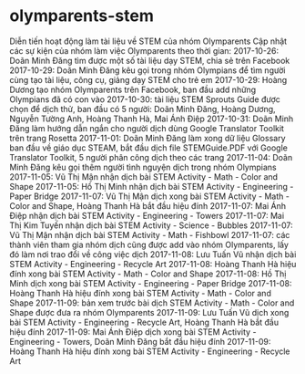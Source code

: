 # olymparents-stem
Diễn tiến hoạt động làm tài liệu về STEM của nhóm Olymparents
Cập nhật các sự kiện của nhóm làm việc Olymparents theo thời gian:
2017-10-26: Doãn Minh Đăng tìm được một số tài liệu dạy STEM, chia sẻ trên Facebook
2017-10-29: Doãn Minh Đăng kêu gọi trong nhóm Olympians để tìm người cùng tạo tài liệu, công cụ, giảng dạy STEM cho trẻ em
2017-10-29: Hoàng Dương tạo nhóm Olymparents trên Facebook, ban đầu add những Olympians đã có con vào
2017-10-30: tài liệu STEM Sprouts Guide được chọn để dịch thử, ban đầu có 5 người: Doãn Minh Đăng, Hoàng Dương, Nguyễn Tường Anh, Hoàng Thanh Hà, Mai Ánh Điệp
2017-10-31: Doãn Minh Đăng làm hướng dẫn ngắn cho người dịch dùng Google Translator Toolkit trên trang Rosetta
2017-11-01: Doãn Minh Đăng làm xong dữ liệu Glossary ban đầu về giáo dục STEAM, bắt đầu dịch file STEMGuide.PDF với Google Translator Toolkit, 5 người phân công dịch theo các trang
2017-11-04: Doãn Minh Đăng kêu gọi thêm người tình nguyện dịch trong nhóm Olympians
2017-11-05: Vũ Thị Mận nhận dịch bài STEM Activity - Math - Color and Shape
2017-11-05: Hồ Thị Minh nhận dịch bài STEM Activity - Engineering - Paper Bridge
2017-11-07: Vũ Thị Mận dịch xong bài STEM Activity - Math - Color and Shape, Hoàng Thanh Hà bắt đầu hiệu đính
2017-11-07: Mai Ánh Điệp nhận dịch bài STEM Activity - Engineering - Towers
2017-11-07: Mai Thị Kim Tuyến nhận dịch bài STEM Activity - Science - Bubbles
2017-11-07: Vũ Thị Mận nhận dịch bài STEM Activity - Math - Fishbowl
2017-11-07: các thành viên tham gia nhóm dịch cũng được add vào nhóm Olymparents, lấy đó làm nơi trao đổi về công việc dịch
2017-11-08: Lưu Tuấn Vũ nhận dịch bài STEM Activity - Engineering - Recycle Art
2017-11-08: Hoàng Thanh Hà hiệu đính xong bài STEM Activity - Math - Color and Shape
2017-11-08: Hồ Thị Minh dịch xong bài STEM Activity - Engineering - Paper Bridge
2017-11-08: Hoàng Thanh Hà hiệu đính xong bài STEM Activity - Math - Color and Shape
2017-11-09: bản xem trước bài dịch STEM Activity - Math - Color and Shape được đưa ra nhóm Olymparents
2017-11-09: Lưu Tuấn Vũ dịch xong bài STEM Activity - Engineering - Recycle Art, Hoàng Thanh Hà bắt đầu hiệu đính
2017-11-09: Mai Ánh Điệp dịch xong bài STEM Activity - Engineering - Towers, Doãn Minh Đăng bắt đầu hiệu đính
2017-11-09: Hoàng Thanh Hà hiệu đính xong bài STEM Activity - Engineering - Recycle Art
